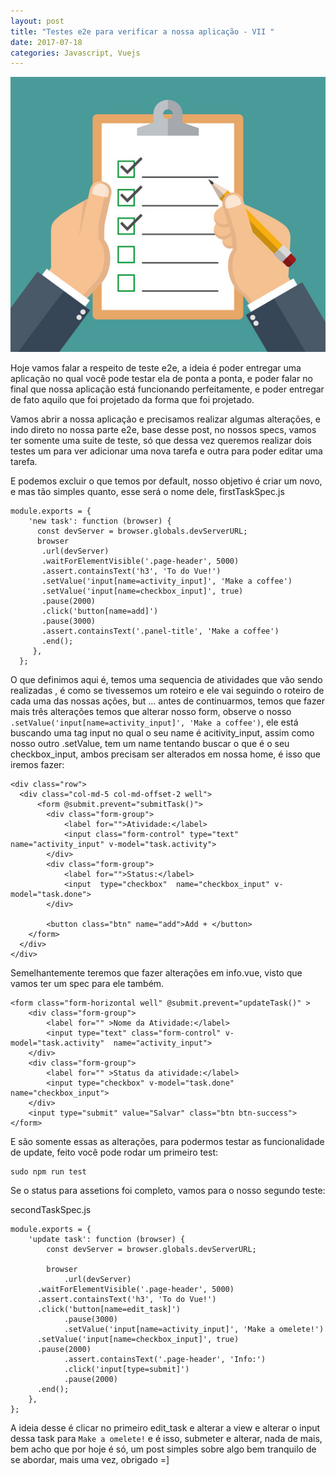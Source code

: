 ```yaml
---
layout: post
title: "Testes e2e para verificar a nossa aplicação - VII "
date: 2017-07-18
categories: Javascript, Vuejs
---
```



![checklist](https://github.com/IgorVieira/igorvieira.github.io/blob/master/_images/checklist.jpg?raw=true)


Hoje vamos falar a respeito de teste e2e, a ideia é poder entregar uma aplicação no qual você pode testar ela
de ponta a ponta, e poder falar no final que nossa aplicação está funcionando perfeitamente, e 
poder entregar de fato aquilo que foi projetado da forma que foi projetado.

Vamos abrir a nossa aplicação e precisamos realizar algumas alterações, e indo direto no nossa parte e2e, base
desse post, no nossos specs, vamos ter somente uma suite de teste, só que dessa vez queremos realizar dois testes
um para ver adicionar uma nova tarefa e outra para poder editar uma tarefa.

E podemos excluir o que temos por default, nosso objetivo é criar um novo, e  mas tão simples quanto, esse será 
o nome dele, firstTaskSpec.js

```
module.exports = {
    'new task': function (browser) {
      const devServer = browser.globals.devServerURL;
      browser
       .url(devServer)
       .waitForElementVisible('.page-header', 5000)
       .assert.containsText('h3', 'To do Vue!')
       .setValue('input[name=activity_input]', 'Make a coffee')
       .setValue('input[name=checkbox_input]', true)
       .pause(2000)
       .click('button[name=add]')
       .pause(3000)
       .assert.containsText('.panel-title', 'Make a coffee')
       .end();
     },
  };
```

O que definimos aqui é, temos uma sequencia de atividades que vão sendo realizadas , é como se tivessemos um roteiro
e ele vai seguindo o roteiro de cada uma das nossas ações, but ... antes de continuarmos, temos que fazer mais três alterações
temos que alterar nosso form, observe o nosso  `.setValue('input[name=activity_input]', 'Make a coffee')`, ele está buscando 
uma tag input no qual o seu name é acitivity_input, assim como nosso outro .setValue, tem um name tentando buscar o que é o
seu checkbox_input, ambos precisam ser alterados em nossa home, é isso que iremos fazer:

```
<div class="row">
  <div class="col-md-5 col-md-offset-2 well">
      <form @submit.prevent="submitTask()">
        <div class="form-group">
            <label for="">Atividade:</label>
            <input class="form-control" type="text" name="activity_input" v-model="task.activity">
        </div>
        <div class="form-group">
            <label for="">Status:</label>
            <input  type="checkbox"  name="checkbox_input" v-model="task.done">
        </div>
        
        <button class="btn" name="add">Add + </button>
    </form>
  </div>
</div>
```

Semelhantemente teremos que fazer alterações em info.vue, visto que vamos ter um spec para ele também.


```
<form class="form-horizontal well" @submit.prevent="updateTask()" >
    <div class="form-group">
        <label for="" >Nome da Atividade:</label>
        <input type="text" class="form-control" v-model="task.activity"  name="activity_input">
    </div>
    <div class="form-group">
        <label for="" >Status da atividade:</label>
        <input type="checkbox" v-model="task.done"  name="checkbox_input">
    </div>
    <input type="submit" value="Salvar" class="btn btn-success">
</form>
```

E são somente essas as alterações, para podermos testar as funcionalidade de update, feito você pode rodar um primeiro test:


```
sudo npm run test
``` 

Se o status para assetions foi completo, vamos para o nosso segundo teste:

secondTaskSpec.js


```
module.exports = {
	'update task': function (browser) {
		const devServer = browser.globals.devServerURL;

		browser
			.url(devServer)
      .waitForElementVisible('.page-header', 5000)
      .assert.containsText('h3', 'To do Vue!')
      .click('button[name=edit_task]')
			.pause(3000)
			.setValue('input[name=activity_input]', 'Make a omelete!')
      .setValue('input[name=checkbox_input]', true)
      .pause(2000)
			.assert.containsText('.page-header', 'Info:')
			.click('input[type=submit]')
			.pause(2000)
      .end();
	},
};

```

A ideia desse é clicar no primeiro edit_task  e alterar a view e alterar o input dessa task para `Make a omelete!` e é isso, submeter e alterar, nada de mais, bem acho que por hoje é só, um post simples sobre algo bem tranquilo de se abordar, mais uma vez, obrigado =]
